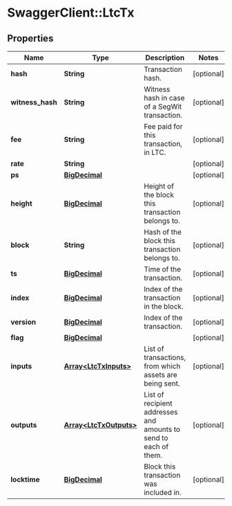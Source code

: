 # SwaggerClient::LtcTx

## Properties
Name | Type | Description | Notes
------------ | ------------- | ------------- | -------------
**hash** | **String** | Transaction hash. | [optional] 
**witness_hash** | **String** | Witness hash in case of a SegWit transaction. | [optional] 
**fee** | **String** | Fee paid for this transaction, in LTC. | [optional] 
**rate** | **String** |  | [optional] 
**ps** | [**BigDecimal**](BigDecimal.md) |  | [optional] 
**height** | [**BigDecimal**](BigDecimal.md) | Height of the block this transaction belongs to. | [optional] 
**block** | **String** | Hash of the block this transaction belongs to. | [optional] 
**ts** | [**BigDecimal**](BigDecimal.md) | Time of the transaction. | [optional] 
**index** | [**BigDecimal**](BigDecimal.md) | Index of the transaction in the block. | [optional] 
**version** | [**BigDecimal**](BigDecimal.md) | Index of the transaction. | [optional] 
**flag** | [**BigDecimal**](BigDecimal.md) |  | [optional] 
**inputs** | [**Array&lt;LtcTxInputs&gt;**](LtcTxInputs.md) | List of transactions, from which assets are being sent. | [optional] 
**outputs** | [**Array&lt;LtcTxOutputs&gt;**](LtcTxOutputs.md) | List of recipient addresses and amounts to send to each of them. | [optional] 
**locktime** | [**BigDecimal**](BigDecimal.md) | Block this transaction was included in. | [optional] 

